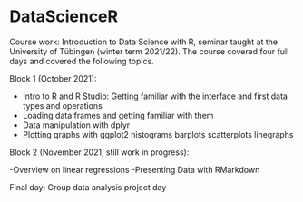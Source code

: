 # DataScienceR
 Course work: Introduction to Data Science with R, seminar taught at the  University of Tübingen (winter term 2021/22). The course covered four full days and covered the following topics.


Block 1 (October 2021):
- Intro to R and R Studio: Getting familiar with the interface and first data types and operations
- Loading data frames and getting familiar with them
- Data manipulation with dplyr
- Plotting graphs with ggplot2
  histograms
  barplots
  scatterplots
  linegraphs

Block 2 (November 2021, still work in progress):

-Overview on linear regressions
-Presenting Data with RMarkdown

Final day: Group data analysis project day


